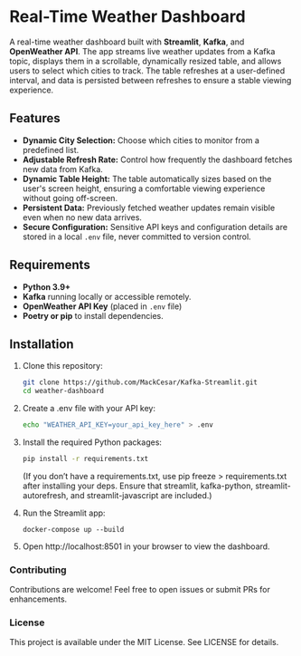 # Real-Time Weather Dashboard

A real-time weather dashboard built with **Streamlit**, **Kafka**, and **OpenWeather API**. The app streams live weather updates from a Kafka topic, displays them in a scrollable, dynamically resized table, and allows users to select which cities to track. The table refreshes at a user-defined interval, and data is persisted between refreshes to ensure a stable viewing experience.

## Features

- **Dynamic City Selection:** Choose which cities to monitor from a predefined list.
- **Adjustable Refresh Rate:** Control how frequently the dashboard fetches new data from Kafka.
- **Dynamic Table Height:** The table automatically sizes based on the user's screen height, ensuring a comfortable viewing experience without going off-screen.
- **Persistent Data:** Previously fetched weather updates remain visible even when no new data arrives.
- **Secure Configuration:** Sensitive API keys and configuration details are stored in a local `.env` file, never committed to version control.

## Requirements

- **Python 3.9+**
- **Kafka** running locally or accessible remotely.
- **OpenWeather API Key** (placed in `.env` file)
- **Poetry or pip** to install dependencies.

## Installation

1. Clone this repository:
   ```bash
   git clone https://github.com/MackCesar/Kafka-Streamlit.git
   cd weather-dashboard 
   ```
   
2. Create a .env file with your API key:
    ```bash 
    echo "WEATHER_API_KEY=your_api_key_here" > .env
    ```
3.	Install the required Python packages:
    ```bash 
    pip install -r requirements.txt
    ```
    (If you don’t have a requirements.txt, use pip freeze > requirements.txt after installing your deps. Ensure that streamlit, kafka-python, streamlit-autorefresh, and streamlit-javascript are included.)

4. 	Run the Streamlit app:
     ``` 
    docker-compose up --build
    ```
5. Open http://localhost:8501 in your browser to view the dashboard.

### Contributing

Contributions are welcome! Feel free to open issues or submit PRs for enhancements.

### License

This project is available under the MIT License. See LICENSE for details.

